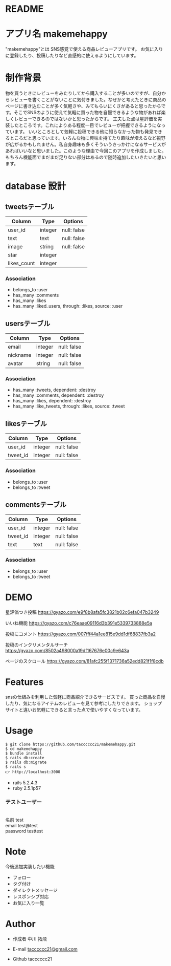 # README

# アプリ名 makemehappy

 
"makemehappy"とは
SNS感覚で使える商品レビューアプリです。
お気に入りに登録したり、投稿したりなど直感的に使えるようにしています。


# 制作背景

  物を買うときにレビューをみたりしてから購入することが多いのですが、自分からレビューを書くことがないことに気付きました。なぜかと考えたときに商品のページに書き込むことが多く気軽さや、みてもらいにくさがあると思ったからです。そこでSNSのように使えて気軽に買った物を自慢できるような物があれば楽しくレビューできるのではないかと思ったからです。
  工夫した点は星評価を実装したところです。これによりある程度一目でレビューが把握できるようになっています。
  いいところとして気軽に投稿できる他に知らなかった物も発見できるところだと思っています。いろんな物に興味を持てたり趣味が増えるなど視野が広がるかもしれません。私自身趣味も多くそういうきっかけになるサービスがあればいいなと思いました。このような理由で今回このアプリを作成しました。
  もちろん機能面でまだまだ足りない部分はあるので随時追加したいきたいと思います。
  
  
#  database 設計

## tweetsテーブル

|Column|Type|Options|
|------|----|-------|
|user_id|integer|null: false|
|text|text|null: false|
|image|string|null: false|
|star|integer||
|likes_count|integer||

### Association
- belongs_to :user
- has_many :comments
- has_many :likes
- has_many :liked_users, through: :likes, source: :user


## usersテーブル

|Column|Type|Options|
|------|----|-------|
|email|integer|null: false|
|nickname|integer|null: false|
|avatar|string|null: false||

### Association
- has_many :tweets, dependent: :destroy
- has_many :comments, dependent: :destroy
- has_many :likes, dependent: :destroy
- has_many :like_tweets, through: :likes, source: :tweet



## likesテーブル

|Column|Type|Options|
|------|----|-------|
|user_id|integer|null: false|
|tweet_id|integer|null: false|


### Association
- belongs_to :user
- belongs_to :tweet


## commentsテーブル

|Column|Type|Options|
|------|----|-------|
|user_id|integer|null: false|
|tweet_id|integer|null: false|
|text|text|null: false|


### Association
- belongs_to :user
- belongs_to :tweet
 
# DEMO
 
星評価つき投稿
https://gyazo.com/e9f8b8afa5fc3821b02c6efa047b3249

いいね機能
https://gyazo.com/c76eaae09116d3b391e5339733888e5a

投稿にコメント
https://gyazo.com/007fff44a1ee815e9dd1df68837fb3a2

投稿のインクリメンタルサーチ
https://gyazo.com/8502a498000a19df167676e00c9e643a

ページのスクロール
https://gyazo.com/81afc255f1371736a52edd821f1f8cdb
 
# Features

snsの仕組みを利用した気軽に商品紹介できるサービスです。
買った商品を自慢したり、気になるアイテムのレビューを見て参考にしたりできます。
ショップサイトと違いお気軽にできると言った点で使いやすくなっています。
 


 

 
# Usage
 ```
$ git clone https://github.com/tacccccc21/makemehappy.git
$ cd makemehappy
$ bundle install
$ rails db:create
$ rails db:migrate
$ rails s
👉 http://localhost:3000
```

- rails 5.2.4.3
- ruby 2.5.1p57

### テストユーザー
</br>
 名前 test
</br>
email test@test
</br>
password testtest
</br>

# Note
 
今後追加実装したい機能
- フォロー
- タグ付け
- ダイレクトメッセージ
- レスポンシブ対応
- お気に入り一覧

 
# Author
 

 
* 作成者 中川 拓飛

* E-mail tacccccc21@gmail.com

* Github tacccccc21